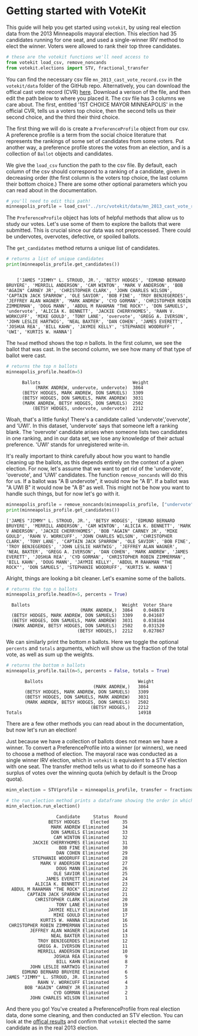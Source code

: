 # Getting started with VoteKit

This guide will help you get started using `votekit`, by using real election data from the 2013 Minneapolis mayoral election. This election had 35 candidates running for one seat, and used a single-winner IRV method to elect the winner. Voters were allowed to rank their top three candidates. 


```python
# these are the votekit functions we'll need access to
from votekit load_csv, remove_noncands
from votekit.elections import STV, fractional_transfer
```

You can find the necessary csv file `mn_2013_cast_vote_record.csv` in the `votekit/data` folder of the GitHub repo. Alternatively, you can download the offical cast vote record (CVR) [here](https://vote.minneapolismn.gov/results-data/election-results/2013/mayor/). Download a verison of the file, and then edit the path below to where you placed it. The csv file has 3 columns we care about. The first, entitled '1ST CHOICE MAYOR MINNEAPOLIS' in the official CVR, tells us a voters top choice, then the second tells us their second choice, and the third their third choice.

The first thing we will do is create a `PreferenceProfile` object from our csv. A preference profile is a term from the social choice literature that represents the rankings of some set of candidates from some voters. Put another way, a preference profile stores the votes from an election, and is a collection of `Ballot` objects and candidates. 

We give the `load_csv` function the path to the csv file. By default, each column of the csv should correspond to a ranking of a candidate, given in decreasing order (the first column is the voters top choice, the last column their bottom choice.) There are some other optional parameters which you can read about in the documentation.


```python
# you'll need to edit this path!
minneapolis_profile = load_csv("../src/votekit/data/mn_2013_cast_vote_record.csv")
```

The `PreferenceProfile` object has lots of helpful methods that allow us to study our votes. Let's use some of them to explore the ballots that were submitted. This is crucial since our data was not preprocessed. There could be undervotes, overvotes, defective, or spoiled ballots.

The `get_candidates` method returns a unique list of candidates.

```python
# returns a list of unique candidates
print(minneapolis_profile.get_candidates())
```
```

    ['JAMES "JIMMY" L. STROUD, JR.', 'BETSY HODGES', 'EDMUND BERNARD BRUYERE', 'MERRILL ANDERSON', 'CAM WINTON', 'MARK V ANDERSON', 'BOB "AGAIN" CARNEY JR', 'CHRISTOPHER CLARK', 'JOHN CHARLES WILSON', 'CAPTAIN JACK SPARROW', 'OLE SAVIOR', 'BOB FINE', 'TROY BENJEGERDES', 'JEFFREY ALAN WAGNER', 'MARK ANDREW', 'CYD GORMAN', 'CHRISTOPHER ROBIN ZIMMERMAN', 'DOUG MANN', 'ABDUL M RAHAMAN "THE ROCK"', 'DON SAMUELS', 'undervote', 'ALICIA K. BENNETT', 'JACKIE CHERRYHOMES', 'RAHN V. WORKCUFF', 'MIKE GOULD', 'TONY LANE', 'overvote', 'GREGG A. IVERSON', 'JOHN LESLIE HARTWIG', 'NEAL BAXTER', 'DAN COHEN', 'JAMES EVERETT', 'JOSHUA REA', 'BILL KAHN', 'JAYMIE KELLY', 'STEPHANIE WOODRUFF', 'UWI', 'KURTIS W. HANNA']

```
The `head` method shows the top *n* ballots. In the first column, we see the ballot that was cast. In the second column, we see how many of that type of ballot were cast. 
```python
# returns the top n ballots
minneapolis_profile.head(n=5)
```
```
      Ballots                                   Weight
           (MARK ANDREW, undervote, undervote)  3864  
      (BETSY HODGES, MARK ANDREW, DON SAMUELS)  3309  
      (BETSY HODGES, DON SAMUELS, MARK ANDREW)  3031  
      (MARK ANDREW, BETSY HODGES, DON SAMUELS)  2502  
          (BETSY HODGES, undervote, undervote)  2212
```

Woah, that's a little funky! There's a candidate called 'undervote','overvote', and 'UWI'. In this dataset, 'undervote' says that someone left a ranking blank. The 'overvote' candidate arises when someone lists two candidates in one ranking, and in our data set, we lose any knowledge of their actual preference. 'UWI' stands for unregistered write-in.

It's really important to think carefully about how you want to handle cleaning up the ballots, as this depends entirely on the context of a given election. For now, let's assume that we want to get rid of the 'undervote', 'overvote', and 'UWI' candidates. The function `remove_noncands` will do this for us. If a ballot was "A B undervote", it would now be "A B". If a ballot was "A UWI B" it would now be "A B" as well. This might not be how you want to handle such things, but for now let's go with it. 


```python
minneapolis_profile = remove_noncands(minneapolis_profile, ["undervote", "overvote", "UWI"])
print(minneapolis_profile.get_candidates())
```

    ['JAMES "JIMMY" L. STROUD, JR.', 'BETSY HODGES', 'EDMUND BERNARD BRUYERE', 'MERRILL ANDERSON', 'CAM WINTON', 'ALICIA K. BENNETT', 'MARK V ANDERSON', 'JACKIE CHERRYHOMES', 'BOB "AGAIN" CARNEY JR', 'MIKE GOULD', 'RAHN V. WORKCUFF', 'JOHN CHARLES WILSON', 'CHRISTOPHER CLARK', 'TONY LANE', 'CAPTAIN JACK SPARROW', 'OLE SAVIOR', 'BOB FINE', 'TROY BENJEGERDES', 'JOHN LESLIE HARTWIG', 'JEFFREY ALAN WAGNER', 'NEAL BAXTER', 'GREGG A. IVERSON', 'DAN COHEN', 'MARK ANDREW', 'JAMES EVERETT', 'JOSHUA REA', 'CYD GORMAN', 'CHRISTOPHER ROBIN ZIMMERMAN', 'BILL KAHN', 'DOUG MANN', 'JAYMIE KELLY', 'ABDUL M RAHAMAN "THE ROCK"', 'DON SAMUELS', 'STEPHANIE WOODRUFF', 'KURTIS W. HANNA']


Alright, things are looking a bit cleaner. Let's examine some of the ballots.


```python
# returns the top n ballots
minneapolis_profile.head(n=5, percents = True)
```

      Ballots                                   Weight  Voter Share
                                (MARK ANDREW,)  3864    0.048678   
      (BETSY HODGES, MARK ANDREW, DON SAMUELS)  3309    0.041687   
      (BETSY HODGES, DON SAMUELS, MARK ANDREW)  3031    0.038184   
      (MARK ANDREW, BETSY HODGES, DON SAMUELS)  2502    0.031520   
                               (BETSY HODGES,)  2212    0.027867   


We can similarly print the bottom *n* ballots. Here we toggle the optional `percents` and `totals` arguments, which will show us the fraction of the total vote, as well as sum up the weights.


```python
# returns the bottom n ballots
minneapolis_profile.tail(n=5, percents = False, totals = True)
```

           Ballots                                    Weight
                                     (MARK ANDREW,)   3864 
           (BETSY HODGES, MARK ANDREW, DON SAMUELS)   3309 
           (BETSY HODGES, DON SAMUELS, MARK ANDREW)   3031 
           (MARK ANDREW, BETSY HODGES, DON SAMUELS)   2502 
                                    (BETSY HODGES,)   2212 
    Totals                                            14918 


There are a few other methods you can read about in the documentation, but now let's run an election!

Just because we have a collection of ballots does not mean we have a winner. To convert a PreferenceProfile into a winner (or winners), we need to choose a method of election. The mayoral race was conducted as a single winner IRV election, which in `votekit` is equivalent to a STV election with one seat. The transfer method tells us what to do if someone has a surplus of votes over the winning quota (which by default is the Droop quota). 


```python
minn_election = STV(profile = minneapolis_profile, transfer = fractional_transfer, seats = 1)
```


```python
# the run_election method prints a dataframe showing the order in which candidates are eliminated under STV
minn_election.run_election()
```

                       Candidate     Status  Round
                    BETSY HODGES    Elected     35
                     MARK ANDREW Eliminated     34
                     DON SAMUELS Eliminated     33
                      CAM WINTON Eliminated     32
              JACKIE CHERRYHOMES Eliminated     31
                        BOB FINE Eliminated     30
                       DAN COHEN Eliminated     29
              STEPHANIE WOODRUFF Eliminated     28
                 MARK V ANDERSON Eliminated     27
                       DOUG MANN Eliminated     26
                      OLE SAVIOR Eliminated     25
                   JAMES EVERETT Eliminated     24
               ALICIA K. BENNETT Eliminated     23
      ABDUL M RAHAMAN "THE ROCK" Eliminated     22
            CAPTAIN JACK SPARROW Eliminated     21
               CHRISTOPHER CLARK Eliminated     20
                       TONY LANE Eliminated     19
                    JAYMIE KELLY Eliminated     18
                      MIKE GOULD Eliminated     17
                 KURTIS W. HANNA Eliminated     16
     CHRISTOPHER ROBIN ZIMMERMAN Eliminated     15
             JEFFREY ALAN WAGNER Eliminated     14
                     NEAL BAXTER Eliminated     13
                TROY BENJEGERDES Eliminated     12
                GREGG A. IVERSON Eliminated     11
                MERRILL ANDERSON Eliminated     10
                      JOSHUA REA Eliminated      9
                       BILL KAHN Eliminated      8
             JOHN LESLIE HARTWIG Eliminated      7
          EDMUND BERNARD BRUYERE Eliminated      6
    JAMES "JIMMY" L. STROUD, JR. Eliminated      5
                RAHN V. WORKCUFF Eliminated      4
           BOB "AGAIN" CARNEY JR Eliminated      3
                      CYD GORMAN Eliminated      2
             JOHN CHARLES WILSON Eliminated      1


And there you go! You've created a PreferenceProfile from real election data, done some cleaning, and then conducted an STV election. You can look at the [offical results](https://vote.minneapolismn.gov/results-data/election-results/2013/mayor/) and confirm that `votekit` elected the same candidate as in the real 2013 election.
